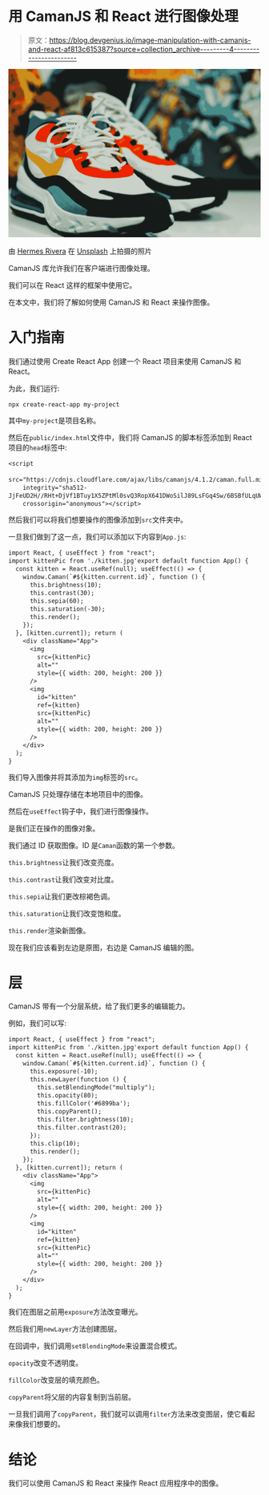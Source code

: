 # 用 CamanJS 和 React 进行图像处理

> 原文：<https://blog.devgenius.io/image-manipulation-with-camanjs-and-react-af813c615387?source=collection_archive---------4----------------------->

![](img/041fbca7a2d4c8bca79239b0386ba84d.png)

由 [Hermes Rivera](https://unsplash.com/@hermez777?utm_source=medium&utm_medium=referral) 在 [Unsplash](https://unsplash.com?utm_source=medium&utm_medium=referral) 上拍摄的照片

CamanJS 库允许我们在客户端进行图像处理。

我们可以在 React 这样的框架中使用它。

在本文中，我们将了解如何使用 CamanJS 和 React 来操作图像。

# 入门指南

我们通过使用 Create React App 创建一个 React 项目来使用 CamanJS 和 React。

为此，我们运行:

```
npx create-react-app my-project
```

其中`my-project`是项目名称。

然后在`public/index.html`文件中，我们将 CamanJS 的脚本标签添加到 React 项目的`head`标签中:

```
<script
    src="https://cdnjs.cloudflare.com/ajax/libs/camanjs/4.1.2/caman.full.min.js"
    integrity="sha512-JjFeUD2H//RHt+DjVf1BTuy1X5ZPtMl0svQ3RopX641DWoSilJ89LsFGq4Sw/6BSBfULqUW/CfnVopV5CfvRXA=="
    crossorigin="anonymous"></script>
```

然后我们可以将我们想要操作的图像添加到`src`文件夹中。

一旦我们做到了这一点，我们可以添加以下内容到`App.js`:

```
import React, { useEffect } from "react";
import kittenPic from './kitten.jpg'export default function App() {
  const kitten = React.useRef(null); useEffect(() => {
    window.Caman(`#${kitten.current.id}`, function () {
      this.brightness(10);
      this.contrast(30);
      this.sepia(60);
      this.saturation(-30);
      this.render();
    });
  }, [kitten.current]); return (
    <div className="App">
      <img
        src={kittenPic}
        alt=""
        style={{ width: 200, height: 200 }}
      />
      <img
        id="kitten"
        ref={kitten}
        src={kittenPic}
        alt=""
        style={{ width: 200, height: 200 }}
      />
    </div>
  );
}
```

我们导入图像并将其添加为`img`标签的`src`。

CamanJS 只处理存储在本地项目中的图像。

然后在`useEffect`钩子中，我们进行图像操作。

是我们正在操作的图像对象。

我们通过 ID 获取图像。ID 是`Caman`函数的第一个参数。

`this.brightness`让我们改变亮度。

`this.contrast`让我们改变对比度。

`this.sepia`让我们更改棕褐色调。

`this.saturation`让我们改变饱和度。

`this.render`渲染新图像。

现在我们应该看到左边是原图，右边是 CamanJS 编辑的图。

# 层

CamanJS 带有一个分层系统，给了我们更多的编辑能力。

例如，我们可以写:

```
import React, { useEffect } from "react";
import kittenPic from './kitten.jpg'export default function App() {
  const kitten = React.useRef(null); useEffect(() => {
    window.Caman(`#${kitten.current.id}`, function () {
      this.exposure(-10);
      this.newLayer(function () {
        this.setBlendingMode("multiply");
        this.opacity(80);
        this.fillColor('#6899ba');
        this.copyParent();
        this.filter.brightness(10);
        this.filter.contrast(20);
      });
      this.clip(10);
      this.render();
    });
  }, [kitten.current]); return (
    <div className="App">
      <img
        src={kittenPic}
        alt=""
        style={{ width: 200, height: 200 }}
      />
      <img
        id="kitten"
        ref={kitten}
        src={kittenPic}
        alt=""
        style={{ width: 200, height: 200 }}
      />
    </div>
  );
}
```

我们在图层之前用`exposure`方法改变曝光。

然后我们用`newLayer`方法创建图层。

在回调中，我们调用`setBlendingMode`来设置混合模式。

`opacity`改变不透明度。

`fillColor`改变层的填充颜色。

`copyParent`将父层的内容复制到当前层。

一旦我们调用了`copyParent`，我们就可以调用`filter`方法来改变图层，使它看起来像我们想要的。

# 结论

我们可以使用 CamanJS 和 React 来操作 React 应用程序中的图像。